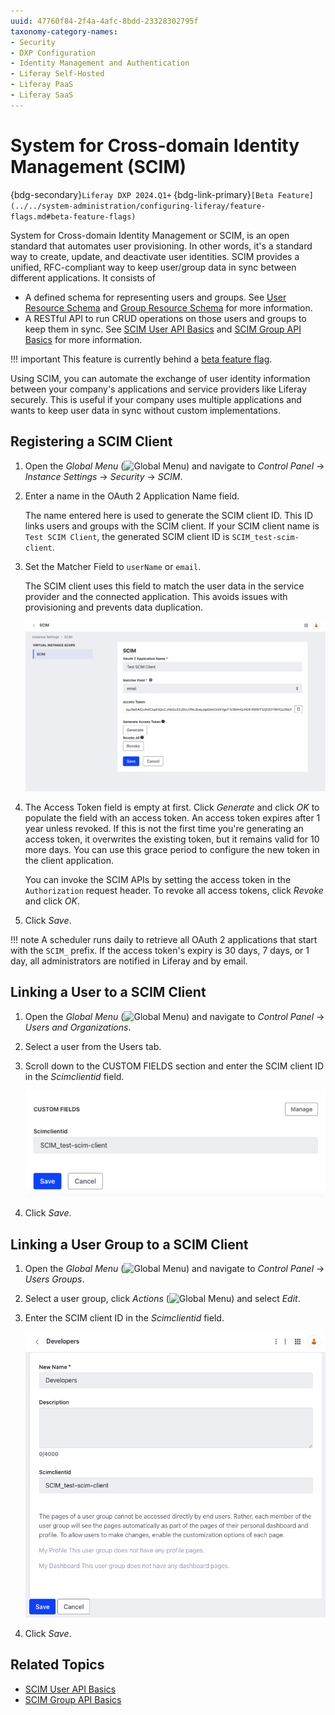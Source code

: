 ```yaml
---
uuid: 47760f84-2f4a-4afc-8bdd-23328302795f
taxonomy-category-names:
- Security
- DXP Configuration
- Identity Management and Authentication
- Liferay Self-Hosted
- Liferay PaaS
- Liferay SaaS
---
```


# System for Cross-domain Identity Management (SCIM)

{bdg-secondary}`Liferay DXP 2024.Q1+`
{bdg-link-primary}`[Beta Feature](../../system-administration/configuring-liferay/feature-flags.md#beta-feature-flags)`

System for Cross-domain Identity Management or SCIM, is an open standard that automates user provisioning. In other words, it's a standard way to create, update, and deactivate user identities. SCIM provides a unified, RFC-compliant way to keep user/group data in sync between different applications. It consists of

* A defined schema for representing users and groups. See [User Resource Schema](https://datatracker.ietf.org/doc/html/rfc7643#section-4.1) and [Group Resource Schema](https://datatracker.ietf.org/doc/html/rfc7643#section-4.2) for more information.
* A RESTful API to run CRUD operations on those users and groups to keep them in sync. See [SCIM User API Basics](./developer-guide/scim-user-api-basics.md) and [SCIM Group API Basics](./developer-guide/scim-group-api-basics.md) for more information.

!!! important
    This feature is currently behind a [beta feature flag](../../system-administration/configuring-liferay/feature-flags.md#beta-feature-flags).

Using SCIM, you can automate the exchange of user identity information between your company's applications and service providers like Liferay securely. This is useful if your company uses multiple applications and wants to keep user data in sync without custom implementations.

## Registering a SCIM Client

1. Open the *Global Menu* (![Global Menu](../../images/icon-applications-menu.png)) and navigate to *Control Panel* &rarr; *Instance Settings* &rarr; *Security* &rarr; *SCIM*.

1. Enter a name in the OAuth 2 Application Name field.

   The name entered here is used to generate the SCIM client ID. This ID links users and groups with the SCIM client. If your SCIM client name is `Test SCIM Client`, the generated SCIM client ID is `SCIM_test-scim-client`.

1. Set the Matcher Field to `userName` or `email`.

   The SCIM client uses this field to match the user data in the service provider and the connected application. This avoids issues with provisioning and prevents data duplication.

   ![Enter a name and set the matcher field for the new SCIM client.](./system-for-cross-domain-identity-management-scim/images/01.png)

1. The Access Token field is empty at first. Click *Generate* and click *OK* to populate the field with an access token. An access token expires after 1 year unless revoked. If this is not the first time you're generating an access token, it overwrites the existing token, but it remains valid for 10 more days. You can use this grace period to configure the new token in the client application.

   You can invoke the SCIM APIs by setting the access token in the `Authorization` request header. To revoke all access tokens, click *Revoke* and click *OK*.

1. Click *Save*.

!!! note
    A scheduler runs daily to retrieve all OAuth 2 applications that start with the `SCIM_` prefix. If the access token's expiry is 30 days, 7 days, or 1 day, all administrators are notified in Liferay and by email.

## Linking a User to a SCIM Client

1. Open the *Global Menu* (![Global Menu](../../images/icon-applications-menu.png)) and navigate to *Control Panel* &rarr; *Users and Organizations*.

1. Select a user from the Users tab.

1. Scroll down to the CUSTOM FIELDS section and enter the SCIM client ID in the *Scimclientid* field.

   ![Enter the SCIM client ID to link the user to the SCIM client.](./system-for-cross-domain-identity-management-scim/images/02.png)

1. Click *Save*.

## Linking a User Group to a SCIM Client

1. Open the *Global Menu* (![Global Menu](../../images/icon-applications-menu.png)) and navigate to *Control Panel* &rarr; *Users Groups*.

1. Select a user group, click *Actions* (![Global Menu](../../images/icon-actions.png)) and select *Edit*.

1. Enter the SCIM client ID in the *Scimclientid* field.

   ![Enter the SCIM client ID to link the user group to the SCIM client.](./system-for-cross-domain-identity-management-scim/images/03.png)

1. Click *Save*.

## Related Topics

* [SCIM User API Basics](./developer-guide/scim-user-api-basics.md)
* [SCIM Group API Basics](./developer-guide/scim-group-api-basics.md)
